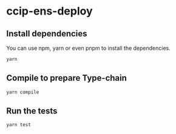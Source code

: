 # ccip-ens-deploy

## Install dependencies

You can use npm, yarn or even pnpm to install the dependencies.

```bash
yarn
```

## Compile to prepare Type-chain

```bash
yarn compile
```

## Run the tests

```bash
yarn test
```
